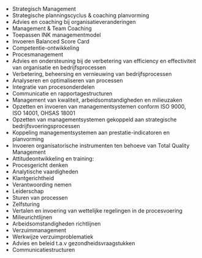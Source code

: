 * Strategisch Management
* Strategische planningscyclus & coaching planvorming 
* Advies en coaching bij organisatieveranderingen 
* Management & Team Coaching  
* Toepassen INK managementmodel 
* Invoeren Balanced Score Card  
* Competentie-ontwikkeling
* Procesmanagement
* Advies en ondersteuning bij de verbetering van efficiency en effectiviteit van organisatie en bedrijfsprocessen  
* Verbetering, beheersing en vernieuwing van bedrijfsprocessen  
* Analyseren en optimaliseren van processen  
* Integratie van procesonderdelen 
* Communicatie en rapportagestructuren  
* Management van kwaliteit, arbeidsomstandigheden en milieuzaken
* Opzetten en invoeren van managementsystemen conform ISO 9000, ISO 14001, OHSAS 18001  
* Opzetten van managementsystemen gekoppeld aan strategische bedrijfsvoeringsprocessen 
* Koppeling managementsystemen aan prestatie-indicatoren en planvorming 
* Invoeren organisatorische instrumenten ten behoeve van Total Quality Management 
* Attitudeontwikkeling en training: 
* Procesgericht denken 
* Analytische vaardigheden 
* Klantgerichtheid 
* Verantwoording nemen 
* Leiderschap 
* Sturen van processen 
* Zelfsturing
* Vertalen en invoering van wettelijke regelingen in de procesvoering 
* Milieurichtlijnen 
* Arbeidsomstandigheden richtlijnen
* Verzuimmanagement
* Werkwijze verzuimproblematiek 
* Advies en beleid t.a.v gezondheidsvraagstukken 
* Communicatiestructuren  